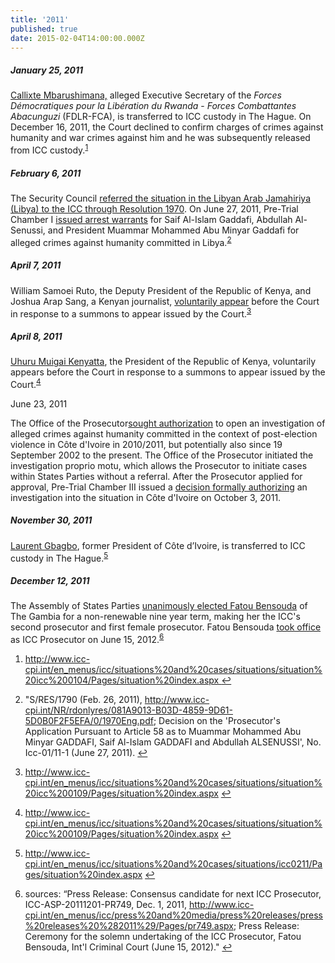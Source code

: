 ```yaml
---
title: '2011'
published: true
date: 2015-02-04T14:00:00.000Z
---
```



##### January 25, 2011

[Callixte Mbarushimana,](http://www.icc-cpi.int/en_menus/icc/situations%20and%20cases/situations/situation%20icc%200104/related%20cases/icc01040110/Pages/icc01040110.aspx) alleged Executive Secretary of the *Forces D&eacute;mocratiques pour la Lib&eacute;ration du Rwanda* - *Forces Combattantes Abacunguzi* (FDLR-FCA), is transferred to ICC custody in The Hague. On December 16, 2011, the Court declined to confirm charges of crimes against humanity and war crimes against him and he was subsequently released from ICC custody.<sup id="fnref:source2011jan"><a class="footnote" href="#fn:source2011jan">1</a></sup>

##### February 6, 2011

The Security Council [referred the situation in the Libyan Arab Jamahiriya (Libya) to the ICC through Resolution 1970](http://www.icc-cpi.int/NR/rdonlyres/081A9013-B03D-4859-9D61-5D0B0F2F5EFA/0/1970Eng.pdf). On June 27, 2011, Pre-Trial Chamber I [issued arrest warrants](http://www.icc-cpi.int/iccdocs/doc/doc1101337.pdf) for Saif Al-Islam Gaddafi, Abdullah Al-Senussi, and President Muammar Mohammed Abu Minyar Gaddafi for alleged crimes against humanity committed in Libya.<sup id="fnref:source2011feb"><a class="footnote" href="#fn:source2011feb">2</a></sup>

##### April 7, 2011

William Samoei Ruto, the Deputy President of the Republic of Kenya, and Joshua Arap Sang, a Kenyan journalist, [voluntarily appear](http://www.icc-cpi.int/en_menus/icc/situations%20and%20cases/situations/situation%20icc%200109/Pages/situation%20index.aspx) before the Court in response to a summons to appear issued by the Court.<sup id="fnref:source2011apr"><a class="footnote" href="#fn:source2011apr">3</a></sup>

##### April 8, 2011

[Uhuru Muigai Kenyatta](http://www.icc-cpi.int/en_menus/icc/situations%20and%20cases/situations/situation%20icc%200109/Pages/situation%20index.aspx), the President of the Republic of Kenya, voluntarily appears before the Court in response to a summons to appear issued by the Court.<sup id="fnref:source2011apr8"><a class="footnote" href="#fn:source2011apr8">4</a></sup>

June 23, 2011

The Office of the Prosecutor[sought authorization](https://www.icc-cpi.int/CourtRecords/CR2011_07959.PDF) to open an investigation of alleged crimes against humanity committed in the context of post-election violence in C&ocirc;te d'Ivoire in 2010/2011, but potentially also since 19 September 2002 to the present. The Office of the Prosecutor initiated the investigation proprio motu, which allows the Prosecutor to initiate cases within States Parties without a referral. After the Prosecutor applied for approval, Pre-Trial Chamber III issued a [decision formally authorizing](http://www.icc-cpi.int/iccdocs/doc/doc1240553.pdf) an investigation into the situation in C&ocirc;te d'Ivoire on October 3, 2011.

##### November 30, 2011

[Laurent Gbagbo](http://www.icc-cpi.int/en_menus/icc/situations%20and%20cases/situations/icc0211/Pages/situation%20index.aspx), former President of C&ocirc;te d’Ivoire, is transferred to ICC custody in The Hague.<sup id="fnref:source2011nov30"><a class="footnote" href="#fn:source2011nov30">5</a></sup>

##### December 12, 2011

The Assembly of States Parties [unanimously elected Fatou Bensouda](http://www.icc-cpi.int/en_menus/icc/press%20and%20media/press%20releases/press%20releases%20%282011%29/Pages/pr749.aspx) of The Gambia for a non-renewable nine year term, making her the ICC's second prosecutor and first female prosecutor. Fatou Bensouda [took office](http://www.icc-cpi.int/en_menus/icc/press%2520and%2520media/press%2520releases/Pages/pr811.aspx) as ICC Prosecutor on June 15, 2012.<sup id="fnref:source2011dev"><a class="footnote" href="#fn:source2011dev">6</a></sup>

<div class="footnotes"><ol><li id="fn:source2011jan"><p><a href="http://www.icc-cpi.int/en_menus/icc/situations%20and%20cases/situations/situation%20icc%200104/Pages/situation%20index.aspx">http://www.icc-cpi.int/en_menus/icc/situations%20and%20cases/situations/situation%20icc%200104/Pages/situation%20index.aspx </a><a class="reversefootnote" href="#fnref:source2011jan">↩</a></p></li><li id="fn:source2011feb"><p>"S/RES/1790 (Feb. 26, 2011), <a href="http://www.icc-cpi.int/NR/rdonlyres/081A9013-B03D-4859-9D61-5D0B0F2F5EFA/0/1970Eng.pdf">http://www.icc-cpi.int/NR/rdonlyres/081A9013-B03D-4859-9D61-5D0B0F2F5EFA/0/1970Eng.pdf</a>; Decision on the 'Prosecutor's Application Pursuant to Article 58 as to Muammar Mohammed Abu Minyar GADDAFI, Saif Al-Islam GADDAFI and Abdullah ALSENUSSI', No. Icc-01/11-1 (June 27, 2011). <a class="reversefootnote" href="#fnref:source2011feb">↩</a></p></li><li id="fn:source2011apr"><p><a href="http://www.icc-cpi.int/en_menus/icc/situations%20and%20cases/situations/situation%20icc%200109/Pages/situation%20index.aspx">http://www.icc-cpi.int/en_menus/icc/situations%20and%20cases/situations/situation%20icc%200109/Pages/situation%20index.aspx</a> <a class="reversefootnote" href="#fnref:source2011apr">↩</a></p></li><li id="fn:source2011apr8"><p><a href="http://www.icc-cpi.int/en_menus/icc/situations%20and%20cases/situations/situation%20icc%200109/Pages/situation%20index.aspx">http://www.icc-cpi.int/en_menus/icc/situations%20and%20cases/situations/situation%20icc%200109/Pages/situation%20index.aspx</a> <a class="reversefootnote" href="#fnref:source2011apr8">↩</a></p></li><li id="fn:source2011nov30"><p><a href="http://www.icc-cpi.int/en_menus/icc/situations%20and%20cases/situations/icc0211/Pages/situation%20index.aspx">http://www.icc-cpi.int/en_menus/icc/situations%20and%20cases/situations/icc0211/Pages/situation%20index.aspx</a> <a class="reversefootnote" href="#fnref:source2011nov30">↩</a></p></li><li id="fn:source2011dev"><p>sources: &ldquo;Press Release: Consensus candidate for next ICC Prosecutor, ICC-ASP-20111201-PR749, Dec. 1, 2011, <a href="http://www.icc-cpi.int/en_menus/icc/press%2520and%2520media/press%2520releases/press%2520releases%2520%25282011%2529/Pages/pr749.aspx">http://www.icc-cpi.int/en_menus/icc/press%20and%20media/press%20releases/press%20releases%20%282011%29/Pages/pr749.aspx</a>; Press Release: Ceremony for the solemn undertaking of the ICC Prosecutor, Fatou Bensouda, Int'l Criminal Court (June 15, 2012)." <a class="reversefootnote" href="#fnref:source2011dev">↩</a></p></li></ol></div>